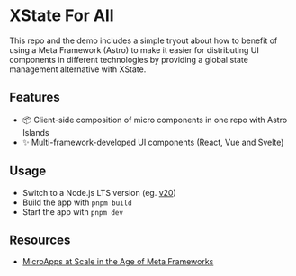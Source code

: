# XState For All

This repo and the demo includes a simple tryout about how to benefit of using a Meta Framework (Astro) to make it easier for distributing UI components in different technologies by providing a global state management alternative with XState.

## Features

- 📦 Client-side composition of micro components in one repo with Astro Islands
- ✨ Multi-framework-developed UI components (React, Vue and Svelte)

## Usage

- Switch to a Node.js LTS version (eg. [v20](https://nodejs.org/en))
- Build the app with `pnpm build`
- Start the app with `pnpm dev`

## Resources

- [MicroApps at Scale in the Age of Meta Frameworks](https://hwclass.dev/posts/microapps-at-scale-in-the-age-of-meta-frameworks)
